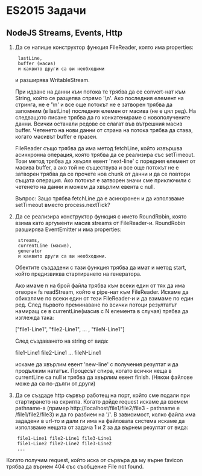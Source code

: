 # ES2015 Задачи

## NodeJS Streams, Events, Http

1. Да се напише конструктор функция FileReader, която има properties:


        lastLine,
        buffer (масив)
        и каквито други са ви необходими


    и разширява WritableStream.


    При идване на данни към потока те трябва да се convert-нат към String, който се разцепва спрямо '\n'.
    Ако последния елемент на стринга, не е '\n' и все още потокът не е затворен трябва да запомним (в lastLine)
    последния елемен от масива (не е цял ред). На следващото писане трябва да го конкатенираме с
    новополучените данни. Всички останали редове се слагат във вътрешния масив buffer. Четенето на нови 
    данни от страна на потока трябва да става, когато масивът buffer е празен.


    FileReader също трябва да има метод fetchLine, който извършва асинхронна операция, която трябва да
    се реализира със setTimeout. Този метод трябва да хвърля евент 'next-line' с поредния елемент от 
    масива buffer, а ако той не съществува и все още потокът не е затворен трябва да се прочете нов 
    chunk от данни и да се повтори същата операция. Ако потокът е затворен значи сме приключили с 
    четенето на данни и можем да хвърлим евента с null.


    Въпрос: Защо трябва fetchLine да е асинхронен и да използваме setTimeout вместо process.nextTick?



2. Да се реализира конструктор функция с името RoundRobin, която взима като аргументи масив streams от FileReader-и. RoundRobin разширява EventEmitter и има properties:


        streams,
        currentLine (масив), 
        generator
        и каквито други са ви необходими.



    Обектите създадени с тази функция трябва да имат и метод start, който предизвиква стартирането на генератора.


    Ако имаме n на брой файла трябва към всеки един от тях да има отворен fs readStream, който е pipe-нат
    към FileReader. Искаме да обикаляме по всеки един от тези FileReader-и и да взимаме по един ред.
    След първото преминаване по всички потоци резултатът намиращ се в currentLine(масив с N елемента в случая)
    трябва да изглежда така:


    ["file1-Line1", "file2-Line1", ... , "fileN-Line1"]


    След създаването на string от вида:


    file1-Line1 file2-Line1 ... fileN-Line1


    искаме да хвърлим евент 'new-line' с получения резултат и да продължим нататък.
    Процесът спира, когато всички неща в currentLine са null и трябва да хвърлим евент finish.
    (Някои файлове може да са по-дълги от други)



3. Да се създаде http сървър работещ на порт, който сме подали при стартирането на скрипта. Когато дойде request искаме да вземем pathname-а (пример http://localhost/file1/file2/file3 - pathname е /file1/file2/file3) и да го разбием на '/'. В зависимост, колко файла има зададени в url-то и дали ги има на файловата система искаме да използваме нещата от задача 1 и 2 за да върнем резултат от вида:

```text
    file1-Line1 file2-Line1 file3-Line1
    file1-Line2 file2-Line2 file3-Line2
    ...
```

Когато получим request, който иска от сървъра да му върне favicon трябва да върнем 404 със съобщение File not found.
